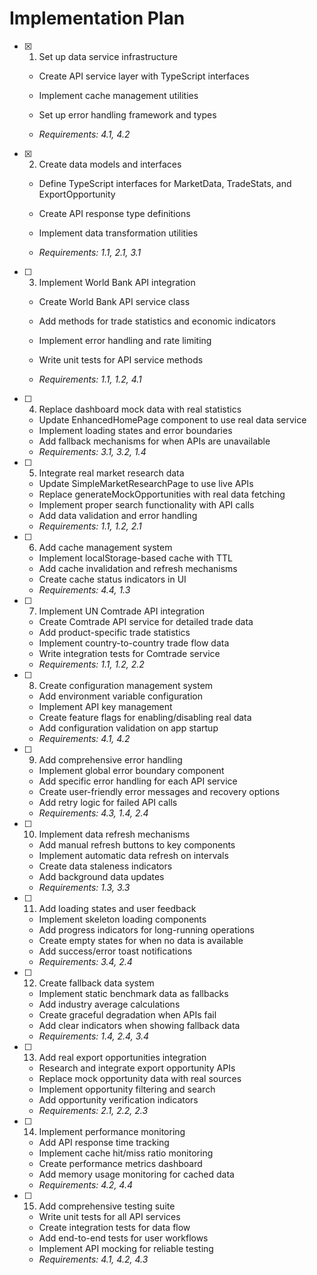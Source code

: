 # Implementation Plan

- [x] 1. Set up data service infrastructure



  - Create API service layer with TypeScript interfaces
  - Implement cache management utilities
  - Set up error handling framework and types



  - _Requirements: 4.1, 4.2_

- [x] 2. Create data models and interfaces





  - Define TypeScript interfaces for MarketData, TradeStats, and ExportOpportunity
  - Create API response type definitions


  - Implement data transformation utilities
  - _Requirements: 1.1, 2.1, 3.1_




- [ ] 3. Implement World Bank API integration
  - Create World Bank API service class



  - Add methods for trade statistics and economic indicators
  - Implement error handling and rate limiting
  - Write unit tests for API service methods
  - _Requirements: 1.1, 1.2, 4.1_

- [ ] 4. Replace dashboard mock data with real statistics
  - Update EnhancedHomePage component to use real data service
  - Implement loading states and error boundaries
  - Add fallback mechanisms for when APIs are unavailable
  - _Requirements: 3.1, 3.2, 1.4_

- [ ] 5. Integrate real market research data
  - Update SimpleMarketResearchPage to use live APIs
  - Replace generateMockOpportunities with real data fetching
  - Implement proper search functionality with API calls
  - Add data validation and error handling
  - _Requirements: 1.1, 1.2, 2.1_

- [ ] 6. Add cache management system
  - Implement localStorage-based cache with TTL
  - Add cache invalidation and refresh mechanisms
  - Create cache status indicators in UI
  - _Requirements: 4.4, 1.3_

- [ ] 7. Implement UN Comtrade API integration
  - Create Comtrade API service for detailed trade data
  - Add product-specific trade statistics
  - Implement country-to-country trade flow data
  - Write integration tests for Comtrade service
  - _Requirements: 1.1, 1.2, 2.2_

- [ ] 8. Create configuration management system
  - Add environment variable configuration
  - Implement API key management
  - Create feature flags for enabling/disabling real data
  - Add configuration validation on app startup
  - _Requirements: 4.1, 4.2_

- [ ] 9. Add comprehensive error handling
  - Implement global error boundary component
  - Add specific error handling for each API service
  - Create user-friendly error messages and recovery options
  - Add retry logic for failed API calls
  - _Requirements: 4.3, 1.4, 2.4_

- [ ] 10. Implement data refresh mechanisms
  - Add manual refresh buttons to key components
  - Implement automatic data refresh on intervals
  - Create data staleness indicators
  - Add background data updates
  - _Requirements: 1.3, 3.3_

- [ ] 11. Add loading states and user feedback
  - Implement skeleton loading components
  - Add progress indicators for long-running operations
  - Create empty states for when no data is available
  - Add success/error toast notifications
  - _Requirements: 3.4, 2.4_

- [ ] 12. Create fallback data system
  - Implement static benchmark data as fallbacks
  - Add industry average calculations
  - Create graceful degradation when APIs fail
  - Add clear indicators when showing fallback data
  - _Requirements: 1.4, 2.4, 3.4_

- [ ] 13. Add real export opportunities integration
  - Research and integrate export opportunity APIs
  - Replace mock opportunity data with real sources
  - Implement opportunity filtering and search
  - Add opportunity verification indicators
  - _Requirements: 2.1, 2.2, 2.3_

- [ ] 14. Implement performance monitoring
  - Add API response time tracking
  - Implement cache hit/miss ratio monitoring
  - Create performance metrics dashboard
  - Add memory usage monitoring for cached data
  - _Requirements: 4.2, 4.4_

- [ ] 15. Add comprehensive testing suite
  - Write unit tests for all API services
  - Create integration tests for data flow
  - Add end-to-end tests for user workflows
  - Implement API mocking for reliable testing
  - _Requirements: 4.1, 4.2, 4.3_